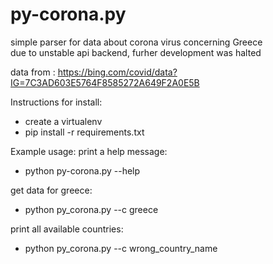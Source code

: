 # py-corona.py
simple parser for data about corona virus concerning Greece  
due to unstable api backend, furher development was halted


data from :
https://bing.com/covid/data?IG=7C3AD603E5764F8585272A649F2A0E5B


Instructions for install:
* create a virtualenv
* pip install -r requirements.txt

Example usage:
print a help message:
* python py-corona.py --help

get data for greece:
* python py_corona.py --c greece

print all available countries:
* python py_corona.py --c wrong_country_name

